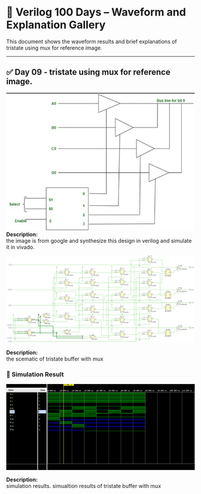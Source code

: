 
# 📘 Verilog 100 Days – Waveform and Explanation Gallery

This document shows the waveform results and brief explanations of  tristate using mux for reference image.

---

## ✅ Day 09 - tristate using mux for reference image.

 
![reference image](./images/referenss_image.png)
**Description:**  
the image is from google and synthesize this design in verilog and simulate it in vivado.


![tristate using mux](./images/tristate_schematic.png)

**Description:**  
  the scematic of  tristate buffer with mux


 


### 🔬 Simulation Result

![Simulation Waveform](./images/tristate_sim.png)

**Description:**  
simulation results.
simualtion results of  tristate buffer with mux
